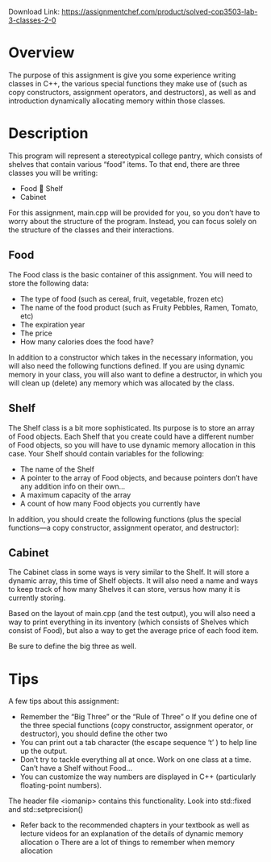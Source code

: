 Download Link: https://assignmentchef.com/product/solved-cop3503-lab-3-classes-2-0
<br>
<h1>Overview</h1>

The purpose of this assignment is give you some experience writing classes in C++, the various special functions they make use of (such as copy constructors, assignment operators, and destructors), as well as and introduction dynamically allocating memory within those classes.

<h1>Description</h1>

This program will represent a stereotypical college pantry, which consists of shelves that contain various “food” items. To that end, there are three classes you will be writing:

<ul>

 <li>Food  Shelf</li>

 <li>Cabinet</li>

</ul>

For this assignment, main.cpp will be provided for you, so you don’t have to worry about the structure of the program. Instead, you can focus solely on the structure of the classes and their interactions.

<h2>Food</h2>

The Food class is the basic container of this assignment. You will need to store the following data:

<ul>

 <li>The type of food (such as cereal, fruit, vegetable, frozen etc)</li>

 <li>The name of the food product (such as Fruity Pebbles, Ramen, Tomato, etc)</li>

 <li>The expiration year</li>

 <li>The price</li>

 <li>How many calories does the food have?</li>

</ul>

In addition to a constructor which takes in the necessary information, you will also need the following functions defined. If you are using dynamic memory in your class, you will also want to define a destructor, in which you will clean up (delete) any memory which was allocated by the class.

<h2>Shelf</h2>

The Shelf class is a bit more sophisticated. Its purpose is to store an array of Food objects. Each Shelf that you create could have a different number of Food objects, so you will have to use dynamic memory allocation in this case. Your Shelf should contain variables for the following:

<ul>

 <li>The name of the Shelf</li>

 <li>A pointer to the array of Food objects, and because pointers don’t have any addition info on their own…</li>

 <li>A maximum capacity of the array</li>

 <li>A count of how many Food objects you currently have</li>

</ul>

In addition, you should create the following functions (plus the special functions—a copy constructor, assignment operator, and destructor):

<h2>Cabinet</h2>

The Cabinet class in some ways is very similar to the Shelf. It will store a dynamic array, this time of Shelf objects. It will also need a name and ways to keep track of how many Shelves it can store, versus how many it is currently storing.

Based on the layout of main.cpp (and the test output), you will also need a way to print everything in its inventory (which consists of Shelves which consist of Food), but also a way to get the average price of each food item.

Be sure to define the big three as well.

<h1>Tips</h1>

A few tips about this assignment:

<ul>

 <li>Remember the “Big Three” or the “Rule of Three” o If you define one of the three special functions (copy constructor, assignment operator, or destructor), you should define the other two</li>

 <li>You can print out a tab character (the escape sequence ‘t’ ) to help line up the output.</li>

 <li>Don’t try to tackle everything all at once. Work on one class at a time. Can’t have a Shelf without Food…</li>

 <li>You can customize the way numbers are displayed in C++ (particularly floating-point numbers).</li>

</ul>

The header file &lt;iomanip&gt; contains this functionality. Look into std::fixed and std::setprecision()

<ul>

 <li>Refer back to the recommended chapters in your textbook as well as lecture videos for an explanation of the details of dynamic memory allocation o There are a lot of things to remember when memory allocation</li>

</ul>